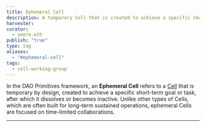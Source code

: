 ```yaml
---
title: Ephemeral Cell
description: A temporary Cell that is created to achieve a specific short-term goal
harvester: 
curator:
  - yeoro.eth
publish: "true"
type: tag
aliases:
  - "#ephemeral-cell"
tags:
  - cell-working-group
---
```




In the DAO Primitives framework, an **Ephemeral Cell** refers to a [Cell](notes/rpp/working-docs/cell-working-group.md) that is temporary by design, created to achieve a specific short-term goal or task, after which it dissolves or becomes inactive. Unlike other types of Cells, which are often built for long-term sustained operations, ephemeral Cells are focused on time-limited collaborations.

---
